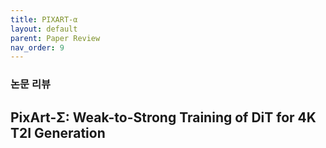 ```yaml
---
title: PIXART-α
layout: default
parent: Paper Review
nav_order: 9
---
```


### 논문 리뷰  

## PixArt-Σ: Weak-to-Strong Training of DiT for 4K T2I Generation  


